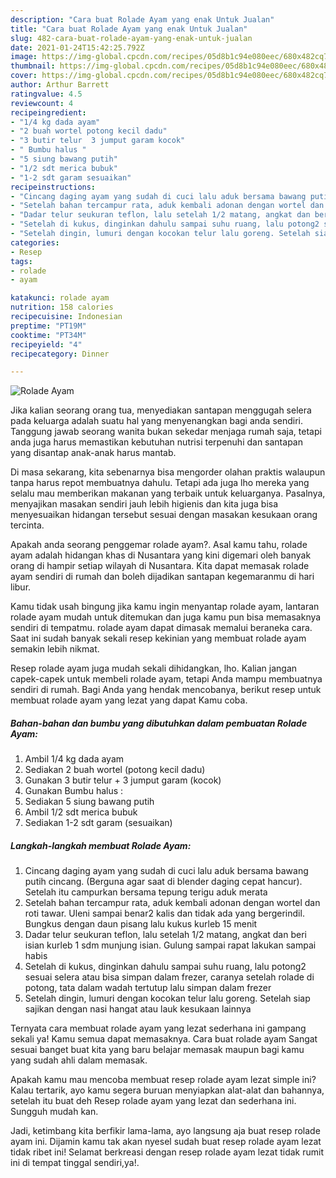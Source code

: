 ```yaml
---
description: "Cara buat Rolade Ayam yang enak Untuk Jualan"
title: "Cara buat Rolade Ayam yang enak Untuk Jualan"
slug: 482-cara-buat-rolade-ayam-yang-enak-untuk-jualan
date: 2021-01-24T15:42:25.792Z
image: https://img-global.cpcdn.com/recipes/05d8b1c94e080eec/680x482cq70/rolade-ayam-foto-resep-utama.jpg
thumbnail: https://img-global.cpcdn.com/recipes/05d8b1c94e080eec/680x482cq70/rolade-ayam-foto-resep-utama.jpg
cover: https://img-global.cpcdn.com/recipes/05d8b1c94e080eec/680x482cq70/rolade-ayam-foto-resep-utama.jpg
author: Arthur Barrett
ratingvalue: 4.5
reviewcount: 4
recipeingredient:
- "1/4 kg dada ayam"
- "2 buah wortel potong kecil dadu"
- "3 butir telur  3 jumput garam kocok"
- " Bumbu halus "
- "5 siung bawang putih"
- "1/2 sdt merica bubuk"
- "1-2 sdt garam sesuaikan"
recipeinstructions:
- "Cincang daging ayam yang sudah di cuci lalu aduk bersama bawang putih cincang. (Berguna agar saat di blender daging cepat hancur). Setelah itu campurkan bersama tepung terigu aduk merata"
- "Setelah bahan tercampur rata, aduk kembali adonan dengan wortel dan roti tawar. Uleni sampai benar2 kalis dan tidak ada yang bergerindil. Bungkus dengan daun pisang lalu kukus kurleb 15 menit"
- "Dadar telur seukuran teflon, lalu setelah 1/2 matang, angkat dan beri isian kurleb 1 sdm munjung isian. Gulung sampai rapat lakukan sampai habis"
- "Setelah di kukus, dinginkan dahulu sampai suhu ruang, lalu potong2 sesuai selera atau bisa simpan dalam frezer, caranya setelah rolade di potong, tata dalam wadah tertutup lalu simpan dalam frezer"
- "Setelah dingin, lumuri dengan kocokan telur lalu goreng. Setelah siap sajikan dengan nasi hangat atau lauk kesukaan lainnya"
categories:
- Resep
tags:
- rolade
- ayam

katakunci: rolade ayam 
nutrition: 158 calories
recipecuisine: Indonesian
preptime: "PT19M"
cooktime: "PT34M"
recipeyield: "4"
recipecategory: Dinner

---
```



![Rolade Ayam](https://img-global.cpcdn.com/recipes/05d8b1c94e080eec/680x482cq70/rolade-ayam-foto-resep-utama.jpg)

Jika kalian seorang orang tua, menyediakan santapan menggugah selera pada keluarga adalah suatu hal yang menyenangkan bagi anda sendiri. Tanggung jawab seorang  wanita bukan sekedar menjaga rumah saja, tetapi anda juga harus memastikan kebutuhan nutrisi terpenuhi dan santapan yang disantap anak-anak harus mantab.

Di masa  sekarang, kita sebenarnya bisa mengorder olahan praktis walaupun tanpa harus repot membuatnya dahulu. Tetapi ada juga lho mereka yang selalu mau memberikan makanan yang terbaik untuk keluarganya. Pasalnya, menyajikan masakan sendiri jauh lebih higienis dan kita juga bisa menyesuaikan hidangan tersebut sesuai dengan masakan kesukaan orang tercinta. 



Apakah anda seorang penggemar rolade ayam?. Asal kamu tahu, rolade ayam adalah hidangan khas di Nusantara yang kini digemari oleh banyak orang di hampir setiap wilayah di Nusantara. Kita dapat memasak rolade ayam sendiri di rumah dan boleh dijadikan santapan kegemaranmu di hari libur.

Kamu tidak usah bingung jika kamu ingin menyantap rolade ayam, lantaran rolade ayam mudah untuk ditemukan dan juga kamu pun bisa memasaknya sendiri di tempatmu. rolade ayam dapat dimasak memalui beraneka cara. Saat ini sudah banyak sekali resep kekinian yang membuat rolade ayam semakin lebih nikmat.

Resep rolade ayam juga mudah sekali dihidangkan, lho. Kalian jangan capek-capek untuk membeli rolade ayam, tetapi Anda mampu membuatnya sendiri di rumah. Bagi Anda yang hendak mencobanya, berikut resep untuk membuat rolade ayam yang lezat yang dapat Kamu coba.

<!--inarticleads1-->

##### Bahan-bahan dan bumbu yang dibutuhkan dalam pembuatan Rolade Ayam:

1. Ambil 1/4 kg dada ayam
1. Sediakan 2 buah wortel (potong kecil dadu)
1. Gunakan 3 butir telur + 3 jumput garam (kocok)
1. Gunakan  Bumbu halus :
1. Sediakan 5 siung bawang putih
1. Ambil 1/2 sdt merica bubuk
1. Sediakan 1-2 sdt garam (sesuaikan)




<!--inarticleads2-->

##### Langkah-langkah membuat Rolade Ayam:

1. Cincang daging ayam yang sudah di cuci lalu aduk bersama bawang putih cincang. (Berguna agar saat di blender daging cepat hancur). Setelah itu campurkan bersama tepung terigu aduk merata
1. Setelah bahan tercampur rata, aduk kembali adonan dengan wortel dan roti tawar. Uleni sampai benar2 kalis dan tidak ada yang bergerindil. Bungkus dengan daun pisang lalu kukus kurleb 15 menit
1. Dadar telur seukuran teflon, lalu setelah 1/2 matang, angkat dan beri isian kurleb 1 sdm munjung isian. Gulung sampai rapat lakukan sampai habis
1. Setelah di kukus, dinginkan dahulu sampai suhu ruang, lalu potong2 sesuai selera atau bisa simpan dalam frezer, caranya setelah rolade di potong, tata dalam wadah tertutup lalu simpan dalam frezer
1. Setelah dingin, lumuri dengan kocokan telur lalu goreng. Setelah siap sajikan dengan nasi hangat atau lauk kesukaan lainnya




Ternyata cara membuat rolade ayam yang lezat sederhana ini gampang sekali ya! Kamu semua dapat memasaknya. Cara buat rolade ayam Sangat sesuai banget buat kita yang baru belajar memasak maupun bagi kamu yang sudah ahli dalam memasak.

Apakah kamu mau mencoba membuat resep rolade ayam lezat simple ini? Kalau tertarik, ayo kamu segera buruan menyiapkan alat-alat dan bahannya, setelah itu buat deh Resep rolade ayam yang lezat dan sederhana ini. Sungguh mudah kan. 

Jadi, ketimbang kita berfikir lama-lama, ayo langsung aja buat resep rolade ayam ini. Dijamin kamu tak akan nyesel sudah buat resep rolade ayam lezat tidak ribet ini! Selamat berkreasi dengan resep rolade ayam lezat tidak rumit ini di tempat tinggal sendiri,ya!.

